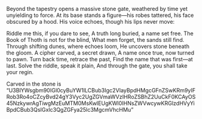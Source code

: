 Beyond the tapestry opens  a massive stone gate, weathered by time yet unyielding to force. At its base stands a figure—his robes tattered, his face obscured by a hood. His voice echoes, though his lips never move:

 
Riddle me this, if you dare to see,
 A truth long buried, a name set free.
The Book of Thoth is not for the blind,
 What men forget, the sands still find.
Through shifting dunes, where echoes loom,
 He uncovers stone beneath the gloom.
 A cipher carved, a secret drawn,
 A name once true, now turned to pawn.
Turn back time, retrace the past,
 Find the name that was first—at last.
Solve the riddle, speak it plain,
And through the gate, you shall take your regin.

Carved in the stone is “U3BlYWsgbm90IGl0cyBuYW1lLCBub3Igc2VlayBpdHMgcGFnZSwKRm9yIFRob3Ro4oCZcyBvd24gY3Vyc2UgZGVmaWVzIHRoZSBhZ2UuCkF0KCAyOS45NzkywrAgTiwgMzEuMTM0MsKwIEUgKWl0IHNsZWVwcywKRGlzdHVyYiBpdCBub3QsIGxlc3QgZGFya25lc3MgcmVhcHMu” 

